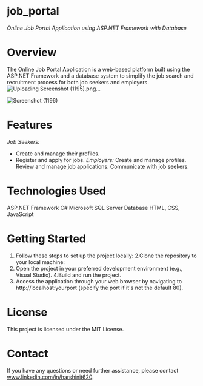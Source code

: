# job_portal
*Online Job Portal Application using ASP.NET Framework with Database*

# Overview
The Online Job Portal Application is a web-based platform built using the ASP.NET Framework and a database system to simplify the job search and recruitment process for both job seekers and employers. 
![Uploading Screenshot (1195).png…]()

![Screenshot (1196)](https://github.com/Harshini620/job_portal/assets/134605084/1ea0dc93-0e78-447a-bedc-dd99d917d760)

# Features
*Job Seekers:*
* Create and manage their profiles.
* Register and apply for jobs.
*Employers:*
Create and manage profiles.
Review and manage job applications.
Communicate with job seekers.

# Technologies Used
ASP.NET Framework
C#
Microsoft SQL Server Database
HTML, CSS, JavaScript

# Getting Started
1. Follow these steps to set up the project locally:
2.Clone the repository to your local machine:
3. Open the project in your preferred development environment (e.g., Visual Studio).
4.Build and run the project.
5. Access the application through your web browser by navigating to http://localhost:yourport (specify the port if it's not the default 80).

# License
This project is licensed under the MIT License.

# Contact
If you have any questions or need further assistance, please contact www.linkedin.com/in/harshinit620.




